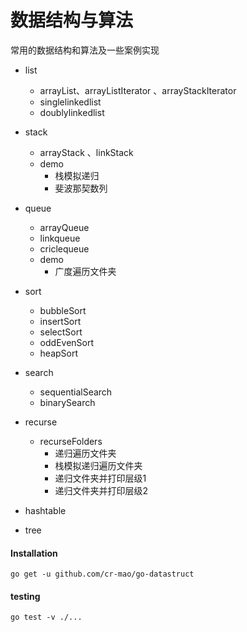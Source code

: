 # 数据结构与算法
常用的数据结构和算法及一些案例实现
 
  - list
    - arrayList、arrayListIterator 、arrayStackIterator
    - singlelinkedlist
    - doublylinkedlist
  - stack
    - arrayStack 、linkStack
    - demo
        -   栈模拟递归
        -   斐波那契数列
  - queue
    -  arrayQueue  
    -  linkqueue   
    -  criclequeue
    - demo 
        - 广度遍历文件夹
  - sort 
    - bubbleSort
    - insertSort
    - selectSort
    - oddEvenSort
    - heapSort
  - search
    - sequentialSearch
    - binarySearch
  - recurse
    - recurseFolders
        - 递归遍历文件夹
        - 栈模拟递归遍历文件夹
        - 递归文件夹并打印层级1
        - 递归文件夹并打印层级2
        
  - hashtable
  - tree
    
        
#### Installation  

```shell
go get -u github.com/cr-mao/go-datastruct
```
  
 #### testing 
   ```shell
go test -v ./...
```